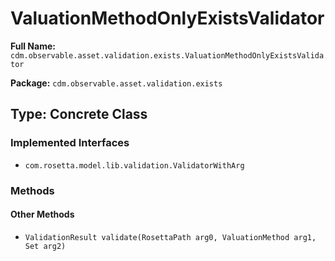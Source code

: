 # ValuationMethodOnlyExistsValidator

**Full Name:** `cdm.observable.asset.validation.exists.ValuationMethodOnlyExistsValidator`

**Package:** `cdm.observable.asset.validation.exists`

## Type: Concrete Class

### Implemented Interfaces

- `com.rosetta.model.lib.validation.ValidatorWithArg`

### Methods

#### Other Methods

- `ValidationResult validate(RosettaPath arg0, ValuationMethod arg1, Set arg2)`

